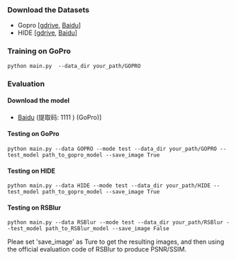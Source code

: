 ### Download the Datasets
- Gopro [[gdrive](https://drive.google.com/file/d/1y_wQ5G5B65HS_mdIjxKYTcnRys_AGh5v/view?usp=sharing), [Baidu](https://pan.baidu.com/s/1eNCvqewdUp15-0dD2MfJbg?pwd=ea0r)]
- HIDE [[gdrive](https://drive.google.com/file/d/13CoUG0YktPGzVagOipoo43NMZclOG7J2/view?usp=sharing), [Baidu](https://pan.baidu.com/s/1F70f040UWAaeofSie_zMow?pwd=c8lv)]
### Training on GoPro 
~~~
python main.py  --data_dir your_path/GOPRO
~~~
### Evaluation
#### Download the model
-  [Baidu](https://pan.baidu.com/s/1SpWJmjakjqcuuOf_JYl2lw) (提取码: 1111 )
(GoPro)]

#### Testing on GoPro
~~~
python main.py --data GOPRO --mode test --data_dir your_path/GOPRO --test_model path_to_gopro_model --save_image True
~~~
#### Testing on HIDE
~~~
python main.py --data HIDE --mode test --data_dir your_path/HIDE --test_model path_to_gopro_model --save_image True
~~~
#### Testing on RSBlur
~~~
python main.py --data RSBlur --mode test --data_dir your_path/RSBlur --test_model path_to_RSBlur_model --save_image False
~~~
Pleae set 'save_image' as Ture to get the resulting images, and then using the official evaluation code of RSBlur to produce PSNR/SSIM.
